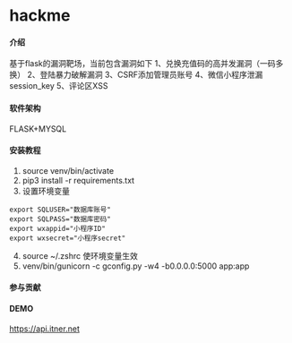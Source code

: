 # hackme

#### 介绍
基于flask的漏洞靶场，当前包含漏洞如下
1、兑换充值码的高并发漏洞（一码多换）
2、登陆暴力破解漏洞
3、CSRF添加管理员账号
4、微信小程序泄漏session_key
5、评论区XSS

#### 软件架构
FLASK+MYSQL


#### 安装教程

1.  source venv/bin/activate
2.  pip3 install -r requirements.txt
3.  设置环境变量
```log
export SQLUSER="数据库账号"
export SQLPASS="数据库密码"
export wxappid="小程序ID"
export wxsecret="小程序secret"
```
4. source ~/.zshrc 使环境变量生效
5. venv/bin/gunicorn -c gconfig.py -w4 -b0.0.0.0:5000 app:app


#### 参与贡献

#### DEMO
https://api.itner.net